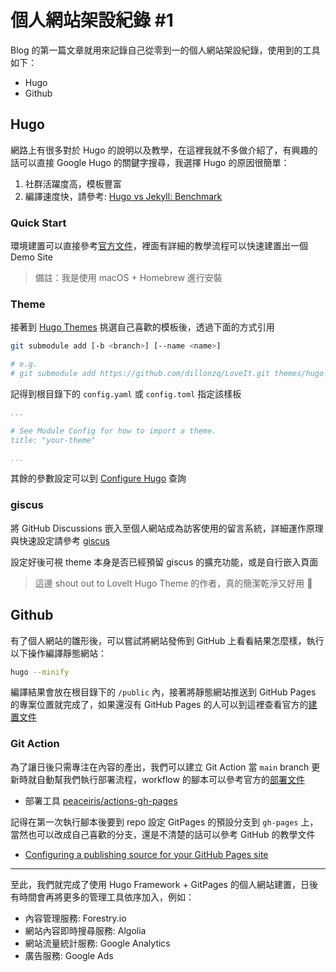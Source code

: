# 個人網站架設紀錄 #1


<!--more-->

Blog 的第一篇文章就用來記錄自己從零到一的個人網站架設紀錄，使用到的工具如下：

- Hugo
- Github

## Hugo

網路上有很多對於 Hugo 的說明以及教學，在這裡我就不多做介紹了，有興趣的話可以直接 Google Hugo 的關鍵字搜尋，我選擇 Hugo 的原因很簡單：

1. 社群活躍度高，模板豐富
2. 編譯速度快，請參考: [Hugo vs Jekyll: Benchmark](https://forestry.io/blog/hugo-vs-jekyll-benchmark/)

### Quick Start

環境建置可以直接參考[官方文件](https://gohugo.io/getting-started/)，裡面有詳細的教學流程可以快速建置出一個 Demo Site

> 備註：我是使用 macOS + Homebrew 進行安裝

### Theme

接著到 [Hugo Themes](https://themes.gohugo.io/) 挑選自己喜歡的模板後，透過下面的方式引用

```bash
git submodule add [-b <branch>] [--name <name>]

# e.g.
# git submodule add https://github.com/dillonzq/LoveIt.git themes/hugo-theme-loveit
```

記得到根目錄下的 `config.yaml` 或 `config.toml` 指定該樣板

```yaml
...

# See Module Config for how to import a theme.
title: "your-theme"

...
```

其餘的參數設定可以到 [Configure Hugo](https://gohugo.io/getting-started/configuration/#themesdir) 查詢

### giscus

將 GitHub Discussions 嵌入至個人網站成為訪客使用的留言系統，詳細運作原理與快速設定請參考 [giscus](https://giscus.app/zh-TW)  

設定好後可視 theme 本身是否已經預留 giscus 的擴充功能，或是自行嵌入頁面

> 這邊 shout out to LoveIt Hugo Theme 的作者，真的簡潔乾淨又好用 🫡

## Github

有了個人網站的雛形後，可以嘗試將網站發佈到 GitHub 上看看結果怎麼樣，執行以下操作編譯靜態網站：

```bash
hugo --minify
```

編譯結果會放在根目錄下的 `/public` 內，接著將靜態網站推送到 GitHub Pages 的專案位置就完成了，如果還沒有 GitHub Pages 的人可以到這裡查看官方的[建置文件](https://pages.github.com/)

### Git Action

為了讓日後只需專注在內容的產出，我們可以建立 Git Action 當 `main` branch 更新時就自動幫我們執行部署流程，workflow 的腳本可以參考官方的[部署文件](https://gohugo.io/hosting-and-deployment/hosting-on-github/)

- 部署工具 [peaceiris/actions-gh-pages](https://github.com/peaceiris/actions-gh-pages#%EF%B8%8F-first-deployment-with-github_token)

記得在第一次執行腳本後要到 repo 設定 GitPages 的預設分支到 `gh-pages` 上，當然也可以改成自己喜歡的分支，還是不清楚的話可以參考 GitHub 的教學文件
 - [Configuring a publishing source for your GitHub Pages site](https://docs.github.com/en/pages/getting-started-with-github-pages/configuring-a-publishing-source-for-your-github-pages-site)

---

至此，我們就完成了使用 Hugo Framework + GitPages 的個人網站建置，日後有時間會再將更多的管理工具依序加入，例如：

- 內容管理服務: Forestry.io
- 網站內容即時搜尋服務: Algolia
- 網站流量統計服務: Google Analytics
- 廣告服務: Google Ads

